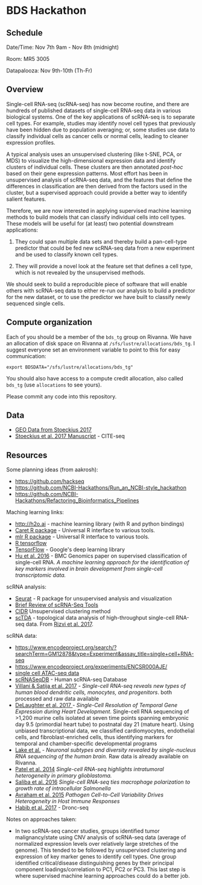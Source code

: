 # BDS Hackathon

## Schedule

Date/Time: Nov 7th 9am - Nov 8th (midnight)

Room: MR5 3005

Datapalooza: Nov 9th-10th (Th-Fr)

## Overview

Single-cell RNA-seq (scRNA-seq) has now become routine, and there are hundreds of published datasets of single-cell RNA-seq data in various biological systems. One of the key applications of scRNA-seq is to separate cell types. For example, studies may identify novel cell types that previously have been hidden due to population averaging; or, some studies use data to classify individual cells as cancer cells or normal cells, leading to cleaner expression profiles.

A typical analysis uses an unsupervised clustering (like t-SNE, PCA, or MDS) to visualize the high-dimensional expression data and identify clusters of individual cells. These clusters are then annotated *post-hoc* based on their gene expression patterns. Most effort has been in unsupervised analysis of scRNA-seq data, and the features that define the differences in classification are then derived from the factors used in the cluster, but a supervised approach could provide a better way to identify salient features.

Therefore, we are now interested in applying supervised machine learning methods to build models that can classify individual cells into cell types. These models will be useful for (at least) two potential downstream applications:

1. They could span multiple data sets and thereby build a pan-cell-type predictor that could be fed new scRNA-seq data from a new experiment and be used to classify known cell types.

2. They will provide a novel look at the feature set that defines a cell type, which is not revealed by the unsupervised methods.

We should seek to build a reproducible piece of software that will enable others with scRNA-seq data to either re-run our analysis to build a predictor for the new dataset, or to use the predictor we have built to classify newly sequenced single cells.

## Compute organization

Each of you should be a member of the `bds_tg` group on Rivanna. We have an allocation of disk space on Rivanna at `/sfs/lustre/allocations/bds_tg`. I suggest everyone set an environment variable to point to this for easy communication:
```
export BDSDATA="/sfs/lustre/allocations/bds_tg"
```

You should also have access to a compute credit allocation, also called `bds_tg` (use `allocations` to see yours).

Please commit any code into this repository.

## Data
* [GEO Data from Stoeckius 2017](https://www.ncbi.nlm.nih.gov/geo/query/acc.cgi?acc=GSE100866)
* [Stoeckius et al. 2017 Manuscript](https://www.nature.com/nmeth/journal/v14/n9/full/nmeth.4380.html) - CITE-seq


## Resources
Some planning ideas (from aakrosh):

* https://github.com/hackseq
* https://github.com/NCBI-Hackathons/Run_an_NCBI-style_hackathon
* https://github.com/NCBI-Hackathons/Refactoring_Bioinformatics_Pipelines

Maching learning links:
* http://h2o.ai - machine learning library (with R and python bindings)
* [Caret R package](http://topepo.github.io/caret/visualizations.html) - Universal R interface to various tools.
* [mlr R package](https://cran.r-project.org/web/packages/mlr/index.html) - Universal R interface to various tools.
* [R tensorflow](https://github.com/rstudio/tensorflow)
* [TensorFlow](https://www.tensorflow.org/) - Google's deep learning library
* [Hu et al. 2016](https://www.ncbi.nlm.nih.gov/pubmed/28155657) - BMC Genomics paper on supervised classification of single-cell RNA. *A machine learning approach for the identification of key markers involved in brain development from single-cell transcriptomic data.*

scRNA  analysis:
* [Seurat](http://satijalab.org/seurat/) - R package for unsupervised analysis and visualization
* [Brief Review of scRNA-Seq Tools](https://www.nature.com/news/single-cell-sequencing-made-simple-1.22233)
* [CIDR](https://genomebiology.biomedcentral.com/articles/10.1186/s13059-017-1188-0) Unsupervised clustering method
* [scTDA](https://github.com/pcamara/scTDA) - topological data analysis of high-throughput single-cell RNA-seq data. From [Rizvi et al. 2017](https://www.nature.com/articles/nbt.3854).

scRNA data:
* https://www.encodeproject.org/search/?searchTerm=GM12878&type=Experiment&assay_title=single+cell+RNA-seq 
* https://www.encodeproject.org/experiments/ENCSR000AJE/
* [single cell ATAC-seq data](https://www.nature.com/nature/journal/v523/n7561/pdf/nature14590.pdf)
* [scRNASeqDB](https://bioinfo.uth.edu/scrnaseqdb/) - Human scRNA-seq Database
* [Villani & Satija et al. 2017](http://doi.org/10.1126/science.aah4573) - *Single-cell RNA-seq reveals new types of human blood dendritic cells, monocytes, and progenitors*. both processed and raw data available
* [DeLaughter et al. 2017 ](https://www.ncbi.nlm.nih.gov/pubmed/27840107) - *Single-Cell Resolution of Temporal Gene Expression during Heart Development*. Single-cell RNA sequencing of >1,200 murine cells isolated at seven time points spanning embryonic day 9.5 (primordial heart tube) to postnatal day 21 (mature heart). Using unbiased transcriptional data, we classified cardiomyocytes, endothelial cells, and fibroblast-enriched cells, thus identifying markers for temporal and chamber-specific developmental programs
* [Lake et al.](https://www.ncbi.nlm.nih.gov/pubmed/27339989) - *Neuronal subtypes and diversity revealed by single-nucleus RNA sequencing of the human brain.* Raw data is already available on Rivanna.
* [Patel et al. 2014](https://www.ncbi.nlm.nih.gov/pubmed/24925914) *Single-cell RNA-seq highlights intratumoral heterogeneity in primary glioblastoma.*
* [Saliba et al. 2016](https://www.nature.com/articles/nmicrobiol2016206) *Single-cell RNA-seq ties macrophage polarization to growth rate of intracellular Salmonella*
* [Avraham et al. 2015](https://www.ncbi.nlm.nih.gov/pubmed/26343579) *Pathogen Cell-to-Cell Variability Drives Heterogeneity in Host Immune Responses*
* [Habib et al. 2017](https://www.nature.com/nmeth/journal/v14/n10/full/nmeth.4407.html) - Dronc-seq

Notes on approaches taken:
* In two scRNA-seq cancer studies, groups identified tumor malignancy/state using CNV analysis of scRNA-seq data (average of normalized expression levels over relatively large stretches of the genome).  This tended to be followed by unsupervised clustering and expression of key marker genes to identify cell types.  One group identified critical/disease distinguishing genes by their principal component loadings/correlation to PC1, PC2 or PC3.  This last step is where supervised machine learning approaches could do a better job.   

